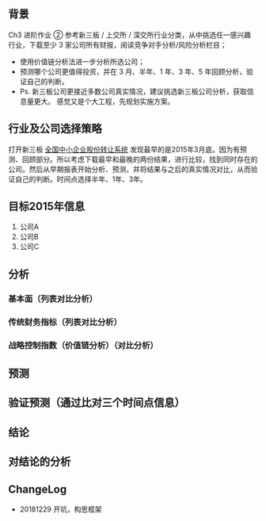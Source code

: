 ## 背景
Ch3 进阶作业  ②
参考新三板 / 上交所 / 深交所行业分类，从中挑选任一感兴趣行业，下载至少 3 家公司所有财报，阅读竞争对手分析/风险分析栏目；
- 使用价值链分析法进一步分析所选公司；
- 预测哪个公司更值得投资，并在 3 月、半年、1 年、3 年、5 年回顾分析，验证自己的判断。
- Ps. 新三板公司更接近多数公司真实情况，建议挑选新三板公司分析，获取信息量更大。
  感觉又是个大工程，先规划实施方案。

## 行业及公司选择策略
打开新三板 [全国中小企业股份转让系统](http://www.neeq.com.cn/fenglei/hyfl.html) 发现最早的是2015年3月底。因为有预测、回顾部分。所以考虑下载最早和最晚的两份结果，进行比较，找到同时存在的公司。然后从早期报表开始分析、预测，并将结果与之后的真实情况对比，从而验证自己的判断。时间点选择半年、1年、3年。

## 目标2015年信息
1. 公司A
2. 公司B
3. 公司C

## 分析
### 基本面（列表对比分析）

### 传统财务指标（列表对比分析）

### 战略控制指数（价值链分析）（对比分析）

## 预测

## 验证预测（通过比对三个时间点信息）

## 结论

## 对结论的分析




## ChangeLog
- 20181229    开坑，构思框架